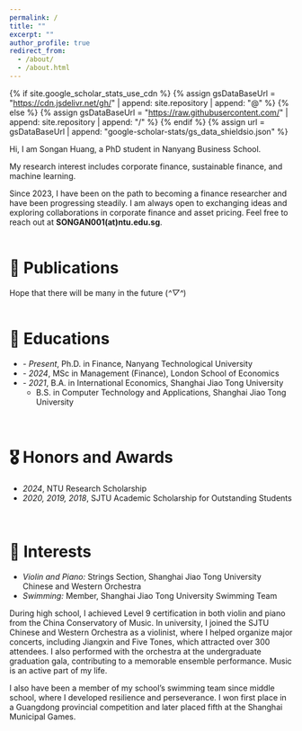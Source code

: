 ```yaml
---
permalink: /
title: ""
excerpt: ""
author_profile: true
redirect_from: 
  - /about/
  - /about.html
---
```


{% if site.google_scholar_stats_use_cdn %}
{% assign gsDataBaseUrl = "https://cdn.jsdelivr.net/gh/" | append: site.repository | append: "@" %}
{% else %}
{% assign gsDataBaseUrl = "https://raw.githubusercontent.com/" | append: site.repository | append: "/" %}
{% endif %}
{% assign url = gsDataBaseUrl | append: "google-scholar-stats/gs_data_shieldsio.json" %}

<span class='anchor' id='about-me'></span>

Hi, I am Songan Huang, a PhD student in Nanyang Business School.

My research interest includes corporate finance, sustainable finance, and machine learning.

Since 2023, I have been on the path to becoming a finance researcher and have been progressing steadily. I am always open to exchanging ideas and exploring collaborations in corporate finance and asset pricing. Feel free to reach out at **SONGAN001(at)ntu.edu.sg**.
<br>
<br>


# 📝 Publications 

Hope that there will be many in the future (*^▽^*)  <br><br>




# 📖 Educations
- *- Present*, Ph.D. in Finance, Nanyang Technological University
- *- 2024*, MSc in Management (Finance), London School of Economics
- *- 2021*, B.A. in International Economics, Shanghai Jiao Tong University
  - B.S. in Computer Technology and Applications, Shanghai Jiao Tong University
<br>


# 🎖 Honors and Awards
- *2024*, NTU Research Scholarship
- *2020, 2019, 2018*, SJTU Academic Scholarship for Outstanding Students
<br>


# 💬 Interests
- *Violin and Piano:* Strings Section, Shanghai Jiao Tong University Chinese and Western Orchestra
- *Swimming:* Member, Shanghai Jiao Tong University Swimming Team

During high school, I achieved Level 9 certification in both violin and piano from the China Conservatory of Music. In university, I joined the SJTU Chinese and Western Orchestra as a violinist, where I helped organize major concerts, including Jiangxin and Five Tones, which attracted over 300 attendees. I also performed with the orchestra at the undergraduate graduation gala, contributing to a memorable ensemble performance. Music is an active part of my life.
<br>

I also have been a member of my school’s swimming team since middle school, where I developed resilience and perseverance. I won first place in a Guangdong provincial competition and later placed fifth at the Shanghai Municipal Games.

